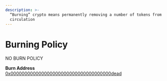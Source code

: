 ```yaml
---
description: >-
  “Burning” crypto means permanently removing a number of tokens from
  circulation
---
```


# Burning Policy

NO BURN POLICY

**Burn Address**\
[0x000000000000000000000000000000000000dead](https://bscscan.com/token/0x84Fd7CC4Cd689fC021eE3D00759B6D255269D538?a=0x000000000000000000000000000000000000dead)
